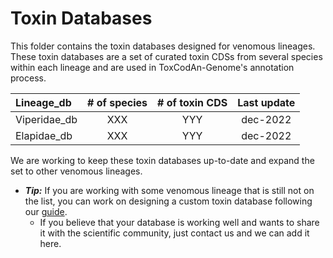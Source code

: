 # Toxin Databases

This folder contains the toxin databases designed for venomous lineages. These toxin databases are a set of curated toxin CDSs from several species within each lineage and are used in ToxCodAn-Genome's annotation process.

| Lineage_db | # of species | # of toxin CDS | Last update |
| :--------- | :----------: | :------------: | :---------: |
| Viperidae_db | XXX | YYY | dec-2022 |
| Elapidae_db | XXX | YYY | dec-2022 |

We are working to keep these toxin databases up-to-date and expand the set to other venomous lineages.

 - ***Tip:*** If you are working with some venomous lineage that is still not on the list, you can work on designing a custom toxin database following our [guide](https://github.com/pedronachtigall/ToxCodAn-Genome/tree/main/Guide#custom-toxin-database).
    - If you believe that your database is working well and wants to share it with the scientific community, just contact us and we can add it here.
